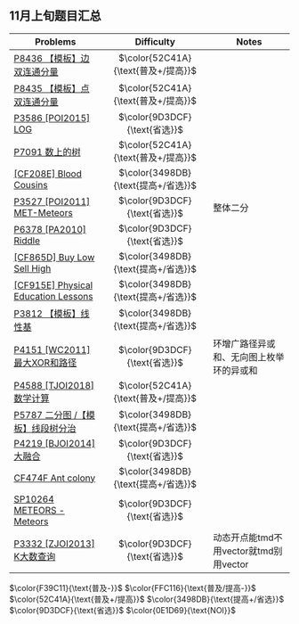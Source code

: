 ## 11月上旬题目汇总

| Problems | Difficulty | Notes |
| -------- | :--------: | ----- |
|[P8436 【模板】边双连通分量](https://www.luogu.com.cn/problem/P8436)|$\color{52C41A}{\text{普及+/提高}}$|
|[P8435 【模板】点双连通分量](https://www.luogu.com.cn/problem/P8435)|$\color{52C41A}{\text{普及+/提高}}$|
|[P3586 [POI2015] LOG](https://www.luogu.com.cn/problem/P3586)|$\color{9D3DCF}{\text{省选}}$|
|[P7091 数上的树](https://www.luogu.com.cn/problem/P7091)|$\color{52C41A}{\text{普及+/提高}}$|
|[[CF208E] Blood Cousins](https://codeforces.com/problemset/problem/208/E)|$\color{3498DB}{\text{提高+/省选}}$|
|[P3527 [POI2011] MET-Meteors](https://www.luogu.com.cn/problem/P3527)|$\color{9D3DCF}{\text{省选}}$|整体二分|
|[P6378 [PA2010] Riddle](https://www.luogu.com.cn/problem/P6378)|$\color{9D3DCF}{\text{省选}}$|
|[[CF865D] Buy Low Sell High](https://codeforces.com/problemset/problem/865/D)|$\color{3498DB}{\text{提高+/省选}}$|
|[[CF915E] Physical Education Lessons](https://codeforces.com/problemset/problem/915/E)|$\color{3498DB}{\text{提高+/省选}}$|
|[P3812 【模板】线性基](https://www.luogu.com.cn/problem/P3812)|$\color{3498DB}{\text{提高+/省选}}$|
|[P4151 [WC2011] 最大XOR和路径](https://www.luogu.com.cn/problem/P4151)|$\color{9D3DCF}{\text{省选}}$|环增广路径异或和、无向图上枚举环的异或和|
|[P4588 [TJOI2018] 数学计算](https://www.luogu.com.cn/problem/P4588)|$\color{52C41A}{\text{普及+/提高}}$|
|[P5787 二分图 /【模板】线段树分治](https://www.luogu.com.cn/problem/P5787)|$\color{3498DB}{\text{提高+/省选}}$|
|[P4219 [BJOI2014] 大融合](https://www.luogu.com.cn/problem/P4219)|$\color{9D3DCF}{\text{省选}}$|
|[CF474F Ant colony](https://codeforces.com/problemset/problem/474/F)|$\color{3498DB}{\text{提高+/省选}}$|
|[SP10264 METEORS - Meteors](https://www.luogu.com.cn/problem/SP10264)|$\color{9D3DCF}{\text{省选}}$|
|[P3332 [ZJOI2013] K大数查询](https://www.luogu.com.cn/problem/P3332)|$\color{9D3DCF}{\text{省选}}$|动态开点能tmd不用vector就tmd别用vector|


$\color{F39C11}{\text{普及-}}$
$\color{FFC116}{\text{普及/提高-}}$
$\color{52C41A}{\text{普及+/提高}}$
$\color{3498DB}{\text{提高+/省选}}$
$\color{9D3DCF}{\text{省选}}$
$\color{0E1D69}{\text{NOI}}$
